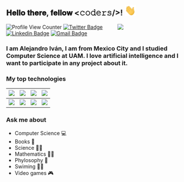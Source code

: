 <h2> 𝐇𝐞𝐥𝐥𝐨 𝐭𝐡𝐞𝐫𝐞, 𝐟𝐞𝐥𝐥𝐨𝐰 <𝚌𝚘𝚍𝚎𝚛𝚜/>! <img src="https://raw.githubusercontent.com/ABSphreak/ABSphreak/master/gifs/Hi.gif" width="30px"></h2>

<img align='right' src='https://user-images.githubusercontent.com/5713670/87202985-820dcb80-c2b6-11ea-9f56-7ec461c497c3.gif' width='200"'>

![Profile View Counter](https://komarev.com/ghpvc/?username=ivanhue)
[![Twitter Badge](https://img.shields.io/badge/-@kala_au-1ca0f1?style=flat-square&labelColor=1ca0f1&logo=twitter&logoColor=white&link=https://twitter.com/kala_au)](https://twitter.com/kala_au) [![Linkedin Badge](https://img.shields.io/badge/-alejandro-blue?style=flat-square&logo=Linkedin&logoColor=white&link=https://www.linkedin.com/in/alejandro-ivan//)](https://www.linkedin.com/in/alejandro-ivan//)
[![Gmail Badge](https://img.shields.io/badge/-alejandrovillegas.hu@gmail.com-c14438?style=flat-square&logo=Gmail&logoColor=white&link=mailto:alejandrovillegas@gmail.com)](mailto:alejandrovillegas.hu@gmail.com)


### I am Alejandro Iván, I am from Mexico City and I studied Computer Science at UAM. I love artificial intelligence and I want to participate in any project about it.

### My top technologies

|![](https://img.shields.io/badge/-Python-black?logo=python&style=plastic)|![](https://img.shields.io/badge/-TensorFlow-black?logo=tensorflow&style=plastic)|![](https://img.shields.io/badge/-PyTorch-black?logo=pytorch&style=plastic)|![](https://img.shields.io/badge/-Azure-black?logo=microsoftazure&style=plastic)
|---|---|---|---|
|![](https://img.shields.io/badge/-Git-black?logo=git&style=plastic)|![](https://img.shields.io/badge/-Javascript-black?logo=javascript&style=plastic)|![](https://img.shields.io/badge/-SQL-black?logo=mysql&style=plastic)|![](https://img.shields.io/badge/-C-black?logo=c&style=plastic)

### Ask me about
- Computer Science 💻
- Books 📖
- Science 👨‍🔬
- Mathematics 👨‍🎓
- Phylosophy 🤯
- Swiming 🏊‍♂️
- Video games 🎮

<!--
**ivanhue/ivanhue** is a ✨ _special_ ✨ repository because its `README.md` (this file) appears on your GitHub profile.

Here are some ideas to get you started:

- 🔭 I’m currently working on Machine Learning Developer
- 🌱 I’m currently learning Artificial Inteligence
- 👯 I’m looking to collaborate on ...
- 🤔 I’m looking for help with ...
- 💬 Ask me about ...
- 📫 How to reach me: ...
- 😄 Pronouns: ...
- ⚡ Fun fact: ...
-->

